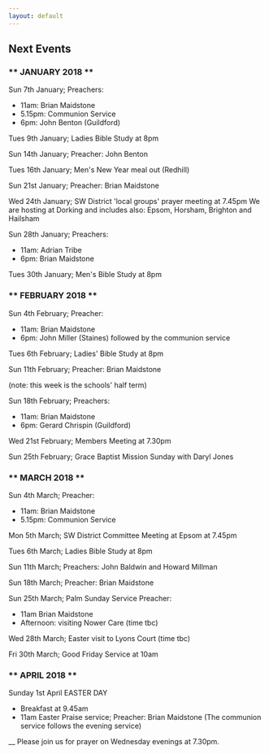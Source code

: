 ```yaml
---
layout: default
---
```


## Next Events

### ** JANUARY 2018 ** ###

Sun 7th January;  Preachers: 
- 11am: Brian Maidstone
- 5.15pm: Communion Service
- 6pm: John Benton (Guildford)

Tues 9th January; Ladies Bible Study at 8pm
 
Sun 14th January;  Preacher: John Benton

Tues 16th January; Men's New Year meal out (Redhill)

Sun 21st January;  Preacher: Brian Maidstone

Wed 24th January;  SW District 'local groups' prayer meeting at 7.45pm
We are hosting at Dorking and includes also: Epsom, Horsham, Brighton and Hailsham

Sun 28th January; Preachers:  
- 11am: Adrian Tribe  
- 6pm: Brian Maidstone

Tues 30th January;  Men's Bible Study at 8pm

### ** FEBRUARY 2018 ** ###

Sun 4th February;  Preacher: 
- 11am: Brian Maidstone
- 6pm: John Miller (Staines) followed by the communion service

Tues 6th February; Ladies' Bible Study at 8pm

Sun 11th February; Preacher: Brian Maidstone

(note: this week is the schools' half term)

Sun 18th February; Preachers: 
- 11am: Brian Maidstone
- 6pm: Gerard Chrispin (Guildford)

Wed 21st February; Members Meeting at 7.30pm

Sun 25th February; Grace Baptist Mission Sunday with Daryl Jones

### ** MARCH 2018 ** ###

Sun 4th March; Preacher: 
- 11am: Brian Maidstone  
- 5.15pm: Communion Service

Mon 5th March; SW District Committee Meeting at Epsom at 7.45pm

Tues 6th March; Ladies Bible Study at 8pm

Sun 11th March; Preachers: John Baldwin and Howard Millman

Sun 18th March; Preacher: Brian Maidstone

Sun 25th March; Palm Sunday Service  Preacher: 
- 11am Brian Maidstone
- Afternoon: visiting Nower Care  (time tbc)

Wed 28th March; Easter visit to Lyons Court   (time tbc)

Fri 30th March; Good Friday Service at 10am

### ** APRIL 2018 ** ###

Sunday 1st April  EASTER DAY        
- Breakfast at 9.45am
- 11am Easter Praise service; Preacher: Brian Maidstone
(The communion service follows the evening service)

__
Please join us for prayer on Wednesday evenings at 7.30pm.
